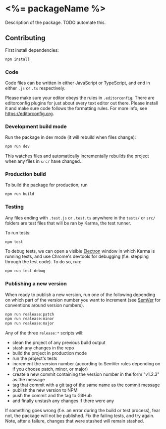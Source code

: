 # <%= packageName %>

Description of the package. TODO automate this.

## Contributing

First install dependencies:

```sh
npm install
```

### Code

Code files can be written in either JavaScript or TypeScript, and end in
either `.js` or `.ts` respectively.

Please make sure your editor obeys the rules in `.editorconfig`. There are
editorconfig plugins for just about every text editor out there. Please
install it and make sure code follows the formatting rules. For more info,
see https://editorconfig.org.

### Development build mode

Run the package in dev mode (it will rebuild when files change):

```sh
npm run dev
```

This watches files and automatically incrementally rebuilds the project when
any files in `src/` have changed.

### Production build

To build the package for production, run

```sh
npm run build
```

### Testing

Any files ending with `.test.js` or `.test.ts` anywhere in the `tests/` or
`src/` folders are test files that will be ran by Karma, the test runner.

To run tests:

```sh
npm test
```

To debug tests, we can open a visible [Electron](https://electronjs.org)
window in which Karma is running tests, and use Chrome's devtools for
debugging (f.e. stepping through the test code). To do so, run:

```sh
npm run test-debug
```

### Publishing a new version

When ready to publish a new version, run one of the following depending on
which part of the version number you want to increment (see
[SemVer](https://semver.org/) for conventions around version numbers).

```sh
npm run realease:patch
npm run realease:minor
npm run realease:major
```

Any of the three `release:*` scripts will:

-   clean the project of any previous build output
-   stash any changes in the repo
-   build the project in production mode
-   run the project's tests
-   increment the version number (according to SemVer rules depending on if you
    choose patch, minor, or major)
-   create a new commit containing the version number in the form "v1.2.3" as
    the message
-   tag that commit with a git tag of the same name as the commit message
-   publish the new version to NPM
-   push the commit and the tag to GitHub
-   and finally unstash any changes if there were any

If something goes wrong (f.e. an error during the build or test process),
fear not, the package will not be published. Fix the failing tests, and
try again. Note, after a failure, changes that were stashed will remain
stashed.
